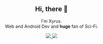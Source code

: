 <h2 align="center">Hi, there 👋</h2>

<p align="center">I'm Xyrus.<br/> Web and Android Dev and <b>huge</b> fan of Sci-Fi.</p>
</p>

<p align="center">
  <a href="http://twitter.com/xyrusnyx">
    <img src="https://img.shields.io/twitter/follow/xyrusnyx?label=Twitter&logo=twitter&style=for-the-badge" />
  </a>
  <a href="https://www.linkedin.com/in/prince-shammah-2829b4b8/?lipi=urn%3Ali%3Apage%3Ad_flagship3_feed%3Bm3zeHQ69TF6L9KKXVKNsUw%3D%3D">
     <img src="https://img.shields.io/linkedin/follow/xyrusnyx?label=LinkedIn&logo=LinkedIn&style=for-the-badge" />
  </a>
</p>

